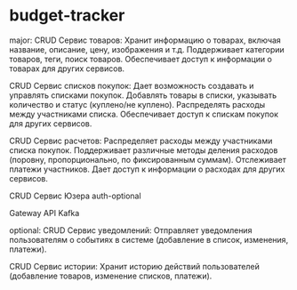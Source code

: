 # budget-tracker

major:
CRUD Сервис товаров:
Хранит информацию о товарах, включая название, описание, цену, изображения и т.д. 
Поддерживает категории товаров, теги, поиск товаров.
Обеспечивает доступ к информации о товарах для других сервисов.

CRUD Сервис списков покупок:
Дает возможность создавать и управлять списками покупок.
Добавлять товары в списки, указывать количество и статус (куплено/не куплено).
Распределять расходы между участниками списка.
Обеспечивает доступ к спискам покупок для других сервисов.

CRUD Сервис расчетов:
Распределяет расходы между участниками списка покупок.
Поддерживает различные методы деления расходов (поровну, пропорционально, по фиксированным суммам).
Отслеживает платежи участников.
Дает доступ к информации о расходах для других сервисов.

CRUD Сервис Юзера auth-optional

Gateway API 
Kafka 

optional: 
CRUD Сервис уведомлений:
Отправляет уведомления пользователям о событиях в системе (добавление в список, изменения, платежи).

CRUD Сервис истории:
Хранит историю действий пользователей (добавление товаров, изменение списков, платежи).






